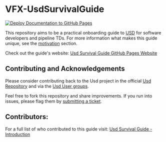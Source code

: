# VFX-UsdSurvivalGuide
[![Deploy Documentation to GitHub Pages](https://github.com/LucaScheller/VFX-UsdSurvivalGuide/actions/workflows/mdbook.yml/badge.svg)](https://github.com/LucaScheller/VFX-UsdSurvivalGuide/actions/workflows/mdbook.yml)

This repository aims to be a practical onboarding guide to [USD](https://openusd.org/release/index.html) for software developers and pipeline TDs.
For more information what makes this guide unique, see the [motivation](https://lucascheller.github.io/VFX-UsdSurvivalGuide/introduction/motivation.html) section.

Check out the guide's website: [Usd Survival Guide GitHub Pages Website](https://lucascheller.github.io/VFX-UsdSurvivalGuide/)

## Contributing and Acknowledgements

Please consider contributing back to the Usd project in the  official [Usd Repository](https://github.com/PixarAnimationStudios/USD) and via the [Usd User groups](https://wiki.aswf.io/display/WGUSD/USD+Working+Group).

Feel free to fork this repository and share improvements.
If you run into issues, please flag them by [submitting a ticket](https://github.com/LucaScheller/VFX-UsdSurvivalGuide/issues/new).

## Contributors:
For a full list of who contributed to this guide visit:
[Usd Survival Guide - Introduction](https://lucascheller.github.io/VFX-UsdSurvivalGuide/)